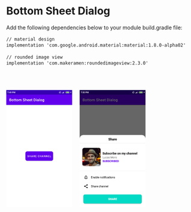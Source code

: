 # Bottom Sheet Dialog

Add the following dependencies below to your module build.gradle file:
```groovy:
// material design
implementation 'com.google.android.material:material:1.8.0-alpha02'

// rounded image view
implementation 'com.makeramen:roundedimageview:2.3.0'
```
\
\
\
<img src="screenshot_0.png" alt="screenshot one" width="35%" height="35%"/> &nbsp;&nbsp;&nbsp; <img src="screenshot_1.png" alt="screenshot two" width="35%" height="35%"/>